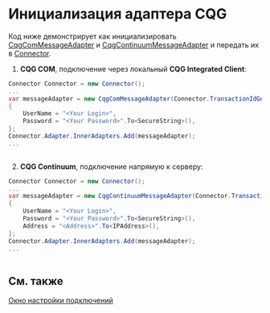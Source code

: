 # Инициализация адаптера CQG

Код ниже демонстрирует как инициализировать [CqgComMessageAdapter](../api/StockSharp.Cqg.Com.CqgComMessageAdapter.html) и [CqgContinuumMessageAdapter](../api/StockSharp.Cqg.Continuum.CqgContinuumMessageAdapter.html) и передать их в [Connector](../api/StockSharp.Algo.Connector.html).

1. **CQG COM**, подключение через локальный **CQG Integrated Client**:

```cs
Connector Connector = new Connector();				
...				
var messageAdapter = new CqgComMessageAdapter(Connector.TransactionIdGenerator)
{
    UserName = "<Your Login>",
    Password = "<Your Password>".To<SecureString>(),
};
Connector.Adapter.InnerAdapters.Add(messageAdapter);
...	
							
```

2. **CQG Continuum**, подключение напрямую к серверу:

```cs
Connector Connector = new Connector();				
...				
var messageAdapter = new CqgContinuumMessageAdapter(Connector.TransactionIdGenerator)
{
    UserName = "<Your Login>",
    Password = "<Your Password>".To<SecureString>(),
    Address = "<Address>".To<IPAddress>(),
};
Connector.Adapter.InnerAdapters.Add(messageAdapter);
...	
							
```

## См. также

[Окно настройки подключений](API_UI_ConnectorWindow.md)
